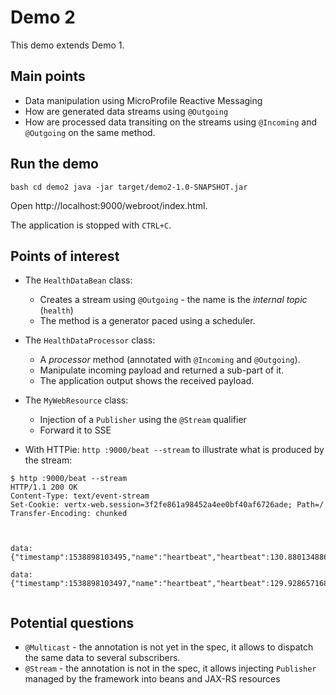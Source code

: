 # Demo 2

This demo extends Demo 1.

## Main points

* Data manipulation using MicroProfile Reactive Messaging
* How are generated data streams using `@Outgoing`
* How are processed data transiting on the streams using `@Incoming` and `@Outgoing` on the same method.

## Run the demo

``bash
cd demo2
java -jar target/demo2-1.0-SNAPSHOT.jar
``

Open http://localhost:9000/webroot/index.html.

The application is stopped with `CTRL+C`.

## Points of interest

* The `HealthDataBean` class:
  
  * Creates a stream using `@Outgoing` - the name is the _internal topic_ (`health`)
  * The method is a generator paced using a scheduler.
  
* The `HealthDataProcessor` class:

  * A _processor_ method (annotated with `@Incoming` and `@Outgoing`).
  * Manipulate incoming payload and returned a sub-part of it.
  * The application output shows the received payload.  
   
* The `MyWebResource` class:

  * Injection of a `Publisher` using the `@Stream` qualifier
  * Forward it to SSE
  
* With HTTPie: `http :9000/beat --stream` to illustrate what is produced by the stream:

```text
$ http :9000/beat --stream
HTTP/1.1 200 OK
Content-Type: text/event-stream
Set-Cookie: vertx-web.session=3f2fe861a98452a4ee0bf40af6726ade; Path=/
Transfer-Encoding: chunked



data: {"timestamp":1538898103495,"name":"heartbeat","heartbeat":130.88013488658092}

data: {"timestamp":1538898103497,"name":"heartbeat","heartbeat":129.92865716875835}


```   


## Potential questions

* `@Multicast` - the annotation is not yet in the spec, it allows to dispatch the same data to several subscribers.
* `@Stream` - the annotation is not in the spec, it allows injecting `Publisher` managed by the framework into beans and
JAX-RS resources
